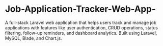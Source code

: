 # Job-Application-Tracker-Web-App-
A full-stack Laravel web application that helps users track and manage job applications with features like user authentication, CRUD operations, status filtering, follow-up reminders, and dashboard analytics. Built using Laravel, MySQL, Blade, and Chart.js.

